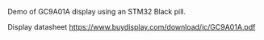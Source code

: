 Demo of GC9A01A display using an STM32 Black pill.

Display datasheet https://www.buydisplay.com/download/ic/GC9A01A.pdf
